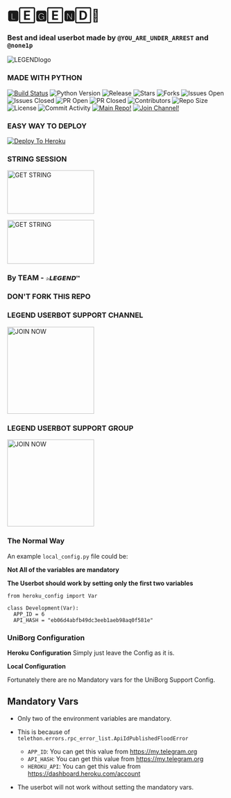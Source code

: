 #  🅻🄴🅶🄴🅽🄳🌹

### Best and ideal userbot made by `@YOU_ARE_UNDER_ARREST` and  `@none1p`



![LEGENDlogo](https://telegra.ph/file/ee654dc022141d6a4b608.jpg)






### MADE WITH PYTHON


[![Build Status](https://travis-ci.com/Bristi-OP/LEGEND.svg?branch=master)](https://travis-ci.com/Bristi-OP/LEGEND) ![Python Version](https://img.shields.io/badge/python-3.8-lightgrey) ![Release](https://img.shields.io/github/v/release/Bristi-OP/LEGEND) ![Stars](https://img.shields.io/github/stars/Bristi-OP/LEGEND) ![Forks](https://img.shields.io/github/forks/Bristi-OP/LEGEND) ![Issues Open](https://img.shields.io/github/issues/Bristi-OP/LEGEND) ![Issues Closed](https://img.shields.io/github/issues-closed/Bristi-OP/LEGEND) ![PR Open](https://img.shields.io/github/issues-pr/Bristi-OP/LEGEND) ![PR Closed](https://img.shields.io/github/issues-pr-closed/Bristi-OP/LEGEND) ![Contributors](https://img.shields.io/github/contributors/Bristi-OP/LEGEND) ![Repo Size](https://img.shields.io/github/repo-size/Bristi-OP/LEGEND) ![License](https://img.shields.io/github/license/Bristi-OP/LEGEND) ![Commit Activity](https://img.shields.io/github/commit-activity/m/Bristi-OP/LEGEND) [![Main Repo!](https://img.shields.io/badge/Main%20Repo-!-orange)](https://github.com/Bristi-OP/LEGEND) [![Join Channel!](https://img.shields.io/badge/Join%20Channel-!-red)](https://t.me/legend_userbot_support_channel) 


### EASY WAY TO DEPLOY

[![Deploy To Heroku](https://www.herokucdn.com/deploy/button.svg)](https://heroku.com/deploy?template=https://github.com/Bristi-OP/LEGEND/)

### STRING SESSION 

<p align="centre"><a href="https://repl.it/@aritramandal1/Legenduserbot?template=https://repl.it/@aritramandal1/Legenduserbot#main.py"> <img src="https://telegra.ph/file/b9133ebfd256fb7d2993a.jpg" alt="GET STRING" width="200" height="100.100"/></a></p>
<p align="centre"><a href="https://repl.it/@bristi648/Legenduserbot?template=https://repl.it/@bristi648/Legenduserbot"> <img src="https://telegra.ph/file/938cab3c80aa99cb2937e.jpg" alt="GET STRING" width="200" height="100.100"/></a></p>






### By TEAM - `✰𝙇𝙀𝙂𝙀𝙉𝘿™`

### DON'T FORK THIS REPO 


### LEGEND USERBOT SUPPORT CHANNEL





<p align="centre"><a href="https://t.me/legend_userbot_support_channel?template=https://t.me/legend_userbot_support_channel"> <img src="https://telegra.ph/file/6b2aeeccbbf98a3e64f01.jpg" alt="JOIN NOW " width="200" height="200.200"/></a></p>





### LEGEND USERBOT SUPPORT GROUP






<p align="centre"><a href="https://t.me/LEGEND_USERBOT_SUPPORT?template=https://t.me/LEGEND_USERBOT_SUPPORT"> <img src="https://telegra.ph/file/9ff92c38775ab62acf606.jpg" alt="JOIN NOW " width="200" height="200.200"/></a></p>





###  The Normal Way

An example `local_config.py` file could be:

**Not All of the variables are mandatory**

__The Userbot should work by setting only the first two variables__

```python3
from heroku_config import Var

class Development(Var):
  APP_ID = 6
  API_HASH = "eb06d4abfb49dc3eeb1aeb98aq0f581e"
```

### UniBorg Configuration


            
**Heroku Configuration**
Simply just leave the Config as it is.

**Local Configuration**

Fortunately there are no Mandatory vars for the UniBorg Support Config.

## Mandatory Vars

- Only two of the environment variables are mandatory.
- This is because of `telethon.errors.rpc_error_list.ApiIdPublishedFloodError`

    - `APP_ID`:   You can get this value from https://my.telegram.org
    - `API_HASH`:   You can get this value from https://my.telegram.org
    - `HEROKU_API`: You can get this value from https://dashboard.heroku.com/account 

- The userbot will not work without setting the mandatory vars.



